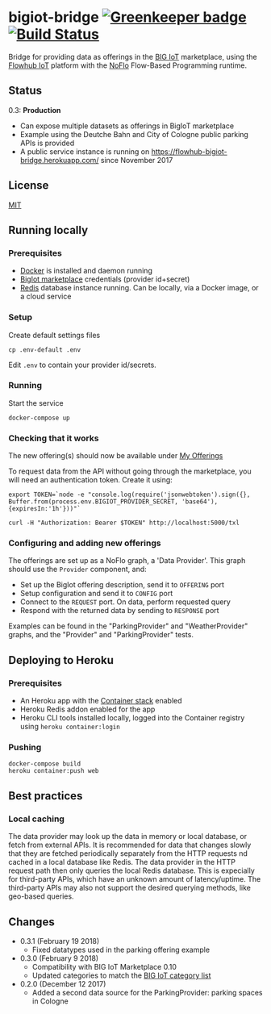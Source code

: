 # bigiot-bridge [![Greenkeeper badge](https://badges.greenkeeper.io/flowhub/bigiot-bridge.svg)](https://greenkeeper.io/) [![Build Status](https://travis-ci.org/flowhub/bigiot-bridge.svg?branch=master)](https://travis-ci.org/flowhub/bigiot-bridge)

Bridge for providing data as offerings in the [BIG IoT](http://big-iot.eu/) marketplace,
using the [Flowhub IoT](https://flowhub.io/iot/) platform with the [NoFlo](https://noflojs.org) Flow-Based Programming runtime.

## Status

0.3: **Production**

* Can expose multiple datasets as offerings in BigIoT marketplace
* Example using the Deutche Bahn and City of Cologne public parking APIs is provided
* A public service instance is running on https://flowhub-bigiot-bridge.herokuapp.com/ since November 2017

## License

[MIT](./LICENSE)

## Running locally

### Prerequisites

* [Docker](https://docker.com) is installed and daemon running
* [BigIot marketplace](https://market.big-iot.org/) credentials (provider id+secret) 
* [Redis](https://redis.io/) database instance running. Can be locally, via a Docker image, or a cloud service

### Setup

Create default settings files
```
cp .env-default .env
```

Edit `.env` to contain your provider id/secrets.

### Running

Start the service

    docker-compose up

### Checking that it works
The new offering(s) should now be available under [My Offerings](https://market.big-iot.org/myOfferings)

To request data from the API without going through the marketplace, you will need an authentication token.
Create it using:

```
export TOKEN=`node -e "console.log(require('jsonwebtoken').sign({}, Buffer.from(process.env.BIGIOT_PROVIDER_SECRET, 'base64'), {expiresIn:'1h'}))"`
```

```
curl -H "Authorization: Bearer $TOKEN" http://localhost:5000/txl
```

### Configuring and adding new offerings

The offerings are set up as a NoFlo graph, a 'Data Provider'.
This graph should use the `Provider` component, and:

- Set up the BigIot offering description, send it to `OFFERING` port
- Setup configuration and send it to `CONFIG` port
- Connect to the `REQUEST` port. On data, perform requested query
- Respond with the returned data by sending to `RESPONSE` port

Examples can be found in the "ParkingProvider" and "WeatherProvider" graphs,
and the "Provider" and "ParkingProvider" tests.

## Deploying to Heroku

### Prerequisites

* An Heroku app with the [Container stack](https://devcenter.heroku.com/articles/container-registry-and-runtime) enabled
* Heroku Redis addon enabled for the app
* Heroku CLI tools installed locally, logged into the Container registry using `heroku container:login`

### Pushing

    docker-compose build
    heroku container:push web


## Best practices

### Local caching

The data provider may look up the data in memory or local database, or fetch from external APIs.
It is recommended for data that changes slowly that they are fetched periodically separately from the HTTP requests 
nd cached in a local database like Redis.
The data provider in the HTTP request path then only queries the local Redis database.
This is expecially for third-party APIs, which have an unknown amount of latency/uptime.
The third-party APIs may also not support the desired querying methods, like geo-based queries.

## Changes

* 0.3.1 (February 19 2018)
  - Fixed datatypes used in the parking offering example
* 0.3.0 (February 9 2018)
  - Compatibility with BIG IoT Marketplace 0.10
  - Updated categories to match the [BIG IoT category list](https://big-iot.github.io/categories/)
* 0.2.0 (December 12 2017)
  - Added a second data source for the ParkingProvider: parking spaces in Cologne
